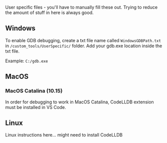 User specific files - you'll have to manually fill these out. Trying to reduce the amount of stuff in here is always good.

## Windows

To enable GDB debugging, create a txt file name called `WindowsGDBPath.txt` in `/custom_tools/UserSpecific/` folder.
Add your gdb.exe location inside the txt file.

Example:
`C:/gdb.exe`

## MacOS

### MacOS Catalina (10.15)

In order for debugging to work in MacOS Catalina, CodeLLDB extension must be installed in VS Code.

## Linux

Linux instructions here... might need to install CodeLLDB